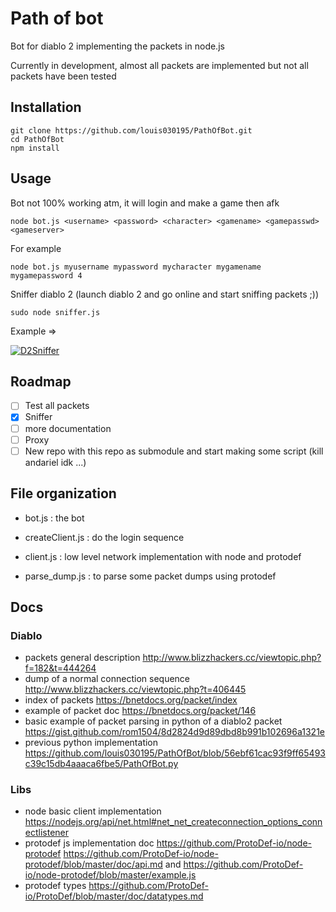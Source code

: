 # Path of bot

Bot for diablo 2 implementing the packets in node.js

Currently in development, almost all packets are implemented but not all packets have been tested

## Installation

```
git clone https://github.com/louis030195/PathOfBot.git
cd PathOfBot
npm install
```

## Usage

Bot not 100% working atm, it will login and make a game then afk
```
node bot.js <username> <password> <character> <gamename> <gamepasswd> <gameserver>
```

For example

```
node bot.js myusername mypassword mycharacter mygamename mygamepassword 4
```

Sniffer diablo 2 (launch diablo 2 and go online and start sniffing packets ;))

```
sudo node sniffer.js
```

Example =>

[![D2Sniffer](https://img.youtube.com/vi/GxhCToiJABk/0.jpg)](https://www.youtube.com/watch?v=GxhCToiJABk)

## Roadmap
- [ ] Test all packets
- [x] Sniffer
- [ ] more documentation
- [ ] Proxy
- [ ] New repo with this repo as submodule and start making some script (kill andariel idk ...)

## File organization

* bot.js : the bot
* createClient.js : do the login sequence
* client.js : low level network implementation with node and protodef

* parse_dump.js : to parse some packet dumps using protodef

## Docs

### Diablo

* packets general description http://www.blizzhackers.cc/viewtopic.php?f=182&t=444264
* dump of a normal connection sequence http://www.blizzhackers.cc/viewtopic.php?t=406445
* index of packets https://bnetdocs.org/packet/index
* example of packet doc https://bnetdocs.org/packet/146
* basic example of packet parsing in python of a diablo2 packet https://gist.github.com/rom1504/8d2824d9d89dbd8b991b102696a1321e
* previous python implementation https://github.com/louis030195/PathOfBot/blob/56ebf61cac93f9ff65493c39c15db4aaaca6fbe5/PathOfBot.py

### Libs

* node basic client implementation https://nodejs.org/api/net.html#net_net_createconnection_options_connectlistener
* protodef js implementation doc https://github.com/ProtoDef-io/node-protodef https://github.com/ProtoDef-io/node-protodef/blob/master/doc/api.md and https://github.com/ProtoDef-io/node-protodef/blob/master/example.js
* protodef types https://github.com/ProtoDef-io/ProtoDef/blob/master/doc/datatypes.md
